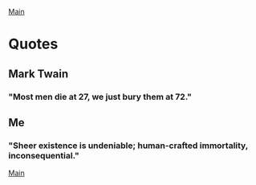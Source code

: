 [Main](index.md)

# Quotes

## Mark Twain

### **"Most men die at 27, we just bury them at 72."**

## Me

### **"Sheer existence is undeniable; human-crafted immortality, inconsequential."**

[Main](index.md)
